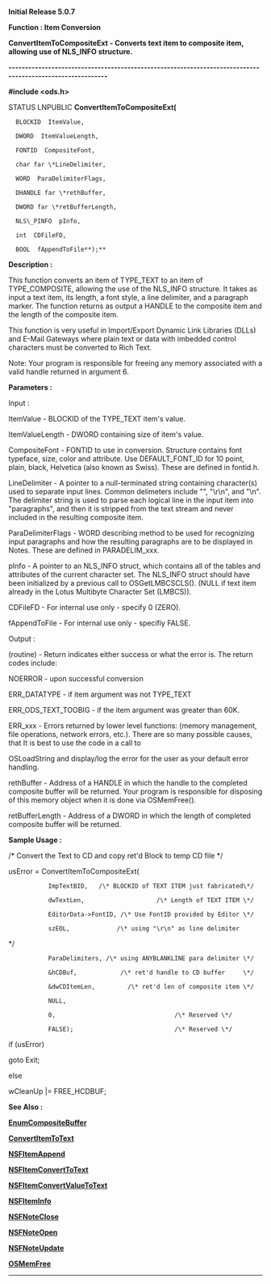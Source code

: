 




<!--
 /\* Font Definitions \*/
 @font-face
 {font-family:Courier;
 panose-1:2 7 4 9 2 2 5 2 4 4;}
@font-face
 {font-family:Helv;
 panose-1:2 11 6 4 2 2 2 3 2 4;}
@font-face
 {font-family:"Cambria Math";
 panose-1:2 4 5 3 5 4 6 3 2 4;}
 /\* Style Definitions \*/
 p.MsoNormal, li.MsoNormal, div.MsoNormal
 {margin-top:0cm;
 margin-right:0cm;
 margin-bottom:8.0pt;
 margin-left:0cm;
 line-height:107%;
 font-size:11.0pt;
 font-family:"Calibri",sans-serif;}
.MsoChpDefault
 {font-size:11.0pt;}
.MsoPapDefault
 {margin-bottom:8.0pt;
 line-height:107%;}
 /\* Page Definitions \*/
 @page WordSection1
 {size:612.0pt 792.0pt;
 margin:72.0pt 72.0pt 72.0pt 72.0pt;}
div.WordSection1
 {page:WordSection1;}
-->




**Initial Release 5.0.7**



**Function : Item Conversion**



**ConvertItemToCompositeExt** **- Converts
text item to composite item, allowing use of NLS\_INFO structure.**


**----------------------------------------------------------------------------------------------------------**



**#include <ods.h>**



STATUS
LNPUBLIC **ConvertItemToCompositeExt(**  

      BLOCKID  ItemValue,  

      DWORD  ItemValueLength,  

      FONTID  CompositeFont,  

      char far \*LineDelimiter,  

      WORD  ParaDelimiterFlags,  

      DHANDLE far \*rethBuffer,  

      DWORD far \*retBufferLength,  

      NLS\_PINFO  pInfo,  

      int  CDFileFD,  

      BOOL  fAppendToFile**);**



**Description :**



This
function converts an item of TYPE\_TEXT to an item of TYPE\_COMPOSITE, allowing
the use of the NLS\_INFO structure.  It takes as input a text item, its length,
a font style, a line delimiter, and a paragraph marker.  The function returns
as output a HANDLE to the composite item and the length of the composite item.  

  

This function is very useful in Import/Export Dynamic Link Libraries (DLLs) and
E-Mail Gateways where plain text or data with imbedded control characters must
be converted to Rich Text.  

  

Note:  Your program is responsible for freeing any memory associated with a
valid handle returned in argument 6.


 


**Parameters :**



Input :  

ItemValue  -  BLOCKID of the TYPE\_TEXT item's value.  

  

ItemValueLength  -  DWORD containing size of item's value.  

  

CompositeFont  -   FONTID to use in conversion.  Structure contains font
typeface, size, color and attribute.  Use DEFAULT\_FONT\_ID for 10 point, plain,
black, Helvetica (also known as Swiss).  These are defined in fontid.h.  

  

LineDelimiter  -   A pointer to a null-terminated string containing
character(s) used to separate input lines.  Common delimeters include
"", "\r\n", and "\n".  The delimiter string is
used to parse each logical line in the input item into "paragraphs",
and then it is stripped from the text stream and never included in the
resulting composite item.  

  

ParaDelimiterFlags  -   WORD describing method to be used for recognizing input
paragraphs and how the resulting paragraphs are to be displayed in Notes. These
are defined in PARADELIM\_xxx.  

  

pInfo  -  A pointer to an NLS\_INFO struct, which contains all of the tables and
attributes of the current character set. The NLS\_INFO struct should have been
initialized by a previous call to OSGetLMBCSCLS().  (NULL if text item already
in the Lotus Multibyte Character Set (LMBCS)).  

  

CDFileFD  -  For internal use only - specify 0 (ZERO).  

  

fAppendToFile  -  For internal use only - specifiy FALSE.  

  




Output :  

(routine)  -  Return indicates either success or what the error is. The return
codes include:  

  

NOERROR  - upon successful conversion   

  

ERR\_DATATYPE - if item argument was not TYPE\_TEXT    

  

ERR\_ODS\_TEXT\_TOOBIG - if the item argument was greater than 60K.  

  

ERR\_xxx - Errors returned by lower level functions: (memory management, file
operations, network errors, etc.).  There are so many possible causes, that It
is best to use the code in a call to   

  

OSLoadString and display/log the error for the user as your default error
handling.  

  

  

rethBuffer  -  Address of a HANDLE in which the handle to the completed
composite buffer will be returned.  Your program is responsible for disposing
of this memory object when it is done via OSMemFree().  

  

retBufferLength  -   Address of a DWORD in which the length of completed
composite buffer will be returned.  

  




 **Sample Usage :**


/\* Convert the Text to
CD and copy ret'd Block to temp CD file   \*/  

  

usError = ConvertItemToCompositeExt(  

               ImpTextBID,   /\* BLOCKID of TEXT ITEM just fabricated\*/  

               dwTextLen,                    /\* Length of TEXT ITEM \*/  

               EditorData->FontID, /\* Use FontID provided by Editor \*/  

               szEOL,             /\* using "\r\n" as line delimiter
\*/  

               ParaDelimiters, /\* using ANYBLANKLINE para delimiter \*/  

               &hCDBuf,            /\* ret'd handle to CD buffer     \*/  

               &dwCDItemLen,         /\* ret'd len of composite item \*/  

               NULL,              

               0,                                 /\* Reserved \*/  

               FALSE);                            /\* Reserved \*/  

  

if (usError)


  goto Exit;  

else  

  wCleanUp |= FREE\_HCDBUF;


 


 **See Also :**


**[EnumCompositeBuffer](EnumCompositeBuffer.md)**


**[ConvertItemToText](ConvertItemToText.md)**


**[NSFItemAppend](NSFItemAppend.md)**


**[NSFItemConvertToText](NSFItemConvertToText.md)**


**[NSFItemConvertValueToText](NSFItemConvertValueToText.md)**


**[NSFItemInfo](NSFItemInfo.md)**


**[NSFNoteClose](NSFNoteClose.md)**


**[NSFNoteOpen](NSFNoteOpen.md)**


**[NSFNoteUpdate](NSFNoteUpdate.md)**


**[OSMemFree](OSMemFree.md)**



----------------------------------------------------------------------------------------------------------


 





